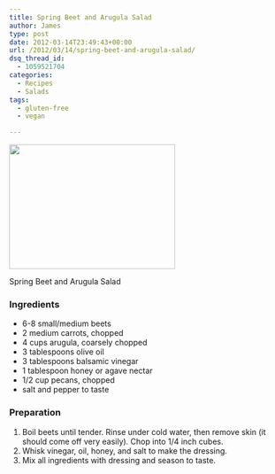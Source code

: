 ```yaml
---
title: Spring Beet and Arugula Salad
author: James
type: post
date: 2012-03-14T23:49:43+00:00
url: /2012/03/14/spring-beet-and-arugula-salad/
dsq_thread_id:
  - 1059521704
categories:
  - Recipes
  - Salads
tags:
  - gluten-free
  - vegan

---
```

<div id="attachment_116" style="width: 310px" class="wp-caption alignright">
  <a href="{{% mediaroot %}}uploads/2012/03/beet_salad.jpg" rel="lightbox[115]"><img class="size-medium wp-image-116" title="Spring Beet and Arugula Salad" src="{{% mediaroot %}}uploads/2012/03/beet_salad-300x225.jpg" alt="" width="300" height="225" srcset="{{% mediaroot %}}uploads/2012/03/beet_salad-300x225.jpg 300w, {{% mediaroot %}}uploads/2012/03/beet_salad-400x300.jpg 400w, {{% mediaroot %}}uploads/2012/03/beet_salad.jpg 800w" sizes="(max-width: 300px) 100vw, 300px" /></a>
  
  <p class="wp-caption-text">
    Spring Beet and Arugula Salad
  </p>
</div>

### Ingredients

  * 6-8 small/medium beets
  * 2 medium carrots, chopped
  * 4 cups arugula, coarsely chopped
  * 3 tablespoons olive oil
  * 3 tablespoons balsamic vinegar
  * 1 tablespoon honey or agave nectar
  * 1/2 cup pecans, chopped
  * salt and pepper to taste

### Preparation

  1. Boil beets until tender. Rinse under cold water, then remove skin (it should come off very easily). Chop into 1/4 inch cubes.
  2. Whisk vinegar, oil, honey, and salt to make the dressing.
  3. Mix all ingredients with dressing and season to taste.